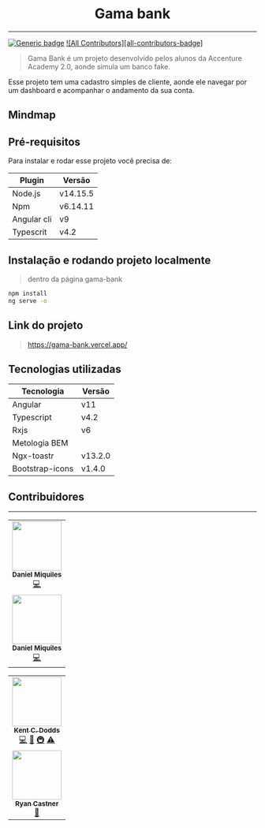 <h1 align="center">
    Gama bank
</h1>

<hr />

[![Generic badge](https://img.shields.io/badge/<status>-<completo>-<green>.svg)](https://shields.io/)
[![All Contributors][all-contributors-badge]](#contributors)

> Gama Bank é um projeto desenvolvido pelos alunos da Accenture Academy 2.0, aonde simula um banco fake.


Esse projeto tem uma cadastro simples de cliente, aonde ele navegar por um dashboard e acompanhar o andamento da sua conta.


<colocar img>

## Mindmap

<colocar img>

## Pré-requisitos

Para instalar e rodar esse projeto você precisa de:

| Plugin | Versão |
| ------ | ------ |
| Node.js | v14.15.5 |
| Npm | v6.14.11 |
| Angular cli | v9 |
| Typescrit | v4.2 |

## Instalação e rodando projeto localmente

> dentro da página gama-bank

```sh
npm install
ng serve -o
```

## Link do projeto

> https://gama-bank.vercel.app/


## Tecnologias utilizadas

| Tecnologia | Versão |
| ------ | ------ |
| Angular | v11 |
| Typescript | v4.2 |
| Rxjs | v6 |
| Metologia BEM |  |
| Ngx-toastr | v13.2.0 |
| Bootstrap-icons | v1.4.0 |

## Contribuidores

<hr>

<table>
    <tr>
        <td align="center"><img src="https://avatars.githubusercontent.com/u/29305153?s=400&u=ab6c4c604d809a3d3b14172f970fc9d292a86437&v=4" width="100px;" alt=""/><br /><sub><b>Daniel Miquiles</b></sub></a><br /><a href="https://github.com/danielmiquiles" title="Code">💻</a></td>
    </tr>
    <tr>
        <td align="center"><img src="https://avatars.githubusercontent.com/u/29305153?s=400&u=ab6c4c604d809a3d3b14172f970fc9d292a86437&v=4" width="100px;" alt=""/><br /><sub><b>Daniel Miquiles</b></sub></a><br /><a href="https://github.com/danielmiquiles" title="Code">💻</a></td>
    </tr>
</table>

<table>
  <tr>
        <td align="center"><a href="https://kentcdodds.com"><img src="https://avatars.githubusercontent.com/u/1500684?v=3?s=100" width="100px;" alt=""/><br /><sub><b>Kent C. Dodds</b></sub></a><br /><a href="https://github.com/testing-library/react-testing-library/commits?author=kentcdodds" title="Code">💻</a> <a href="https://github.com/testing-library/react-testing-library/commits?author=kentcdodds" title="Documentation">📖</a> <a href="#infra-kentcdodds" title="Infrastructure (Hosting, Build-Tools, etc)">🚇</a> <a href="https://github.com/testing-library/react-testing-library/commits?author=kentcdodds" title="Tests">⚠️</a></td>
    </tr>
    <tr>
        <td align="center"><a href="http://audiolion.github.io"><img src="https://avatars1.githubusercontent.com/u/2430381?v=4?s=100" width="100px;" alt=""/><br /><sub><b>Ryan Castner</b></sub></a><br /><a href="https://github.com/testing-library/react-testing-library/commits?author=audiolion" title="Documentation">📖</a></td>
    </tr>
</table>